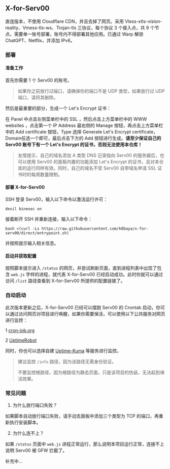 ## X-for-Serv00

直连版本，不使用 Cloudflare CDN，并且去掉了网页。采用 Vless-xtls-vision-reality、Vmess-tls-ws、Trojan-tls 三协议，每个协议 3 个接入点，共 9 个节点，需要单一账号部署，账号内不得部署其他应用。已通过 Warp 解锁 ChatGPT、Netflix，并添加 IPv6。

### 部署
#### 准备工作

首先你需要 1 个 Serv00 的账号。

>如果你之前放行过端口，请确保你的端口不是 UDP 类型，如果放行过 UDP 端口，请将其删除。

然后是最重要的部分，生成一个 Let's Encrypt 证书：

在 Panel 中点击左侧菜单栏中的 SSL ，然后点击上方菜单栏中的 WWW websites ，点击第一个 IP Address 最右侧的 Manage 按钮，再点击上方菜单栏中的 Add certificate 按钮，Type 选择 Generate Let's Encrypt certificate， Domain任选一个即可，最后点击下方的 Add 按钮进行生成。**请至少保证自己的 Serv00 账号下有一个 Let's Encrypt 的证书，否则无法使用本仓库！**

>友情提示，自己的域名添加 A 类型 DNS 记录指向 Serv00 的服务器后，也可以使用 Serv00 的面板内置的功能添加 Let's Encrypt 的证书，且对本仓库的运行同样有效。同时，自己的域名不受 Serv00 自带域名申请 SSL 证书时的每周数量限制。

#### 部署 X-for-Serv00

SSH 登录 Serv00，输入以下命令以激活运行许可：
```shell
devil binexec on
```
接着断开 SSH 并重新连接，输入以下命令：
```shell
bash <(curl -Ls https://raw.githubusercontent.com/k0baya/x-for-serv00/direct/entrypoint.sh)
```
并按照提示输入相关信息。

#### 启动并获取配置

按照脚本提示进入 `/status` 的网页，并尝试刷新页面，直到进程列表中出现了包含 `web.js` 字样的进程，就代表 X-for-Serv00 已经启动成功。此时你就可以通过访问 `/list` 路径查看到 X-for-Serv00 所提供的配置链接了。

### 自动启动

此次版本更新之后，X-for-Serv00 已经可以摆脱 Serv00 的 Crontab 启动，你可以通过访问网页对项目进行唤醒，如果你需要保活，可以使用以下公共服务对网页进行监控：

1 [cron-job.org](https://console.cron-job.org)

2 [UptimeRobot](https://uptimerobot.com/) 

同时，你也可以选择自建 [Uptime-Kuma](https://github.com/louislam/uptime-kuma) 等服务进行监控。

>建议监控 `/info` 路径，因为该路径无需身份验证。
>
>不要监控根路径，因为根路径为静态页面，只是该项目的伪装，无法起到保活效果。

### 常见问题

1. 为什么放行端口失败？

如果脚本自动放行端口失败，请手动去面板中添加三个类型为 TCP 的端口，再重新执行安装脚本。

2. 为什么连不上？

如果 `/status` 页面中 `web.js` 进程正常运行，那么说明本项目运行正常，连接不上说明 Serv00 被 GFW 拦截了。

补充中...